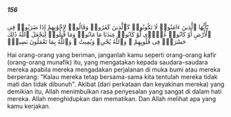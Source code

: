 ##### 156

<span class="ayah">يَٰٓأَيُّهَا ٱلَّذِينَ ءَامَنُوا۟ لَا تَكُونُوا۟ كَٱلَّذِينَ كَفَرُوا۟ وَقَالُوا۟ لِإِخْوَٰنِهِمْ إِذَا ضَرَبُوا۟ فِى ٱلْأَرْضِ أَوْ كَانُوا۟ غُزًّۭى لَّوْ كَانُوا۟ عِندَنَا مَا مَاتُوا۟ وَمَا قُتِلُوا۟ لِيَجْعَلَ ٱللَّهُ ذَٰلِكَ حَسْرَةًۭ فِى قُلُوبِهِمْ ۗ وَٱللَّهُ يُحْىِۦ وَيُمِيتُ ۗ وَٱللَّهُ بِمَا تَعْمَلُونَ بَصِيرٌۭ</span>

<span class="ayah_translation">Hai orang-orang yang beriman, janganlah kamu seperti orang-orang kafir (orang-orang munafik) itu, yang mengatakan kepada saudara-saudara mereka apabila mereka mengadakan perjalanan di muka bumi atau mereka berperang: "Kalau mereka tetap bersama-sama kita tentulah mereka tidak mati dan tidak dibunuh". Akibat (dari perkataan dan keyakinan mereka) yang demikian itu, Allah menimbulkan rasa penyesalan yang sangat di dalam hati mereka. Allah menghidupkan dan mematikan. Dan Allah melihat apa yang kamu kerjakan.</span>
